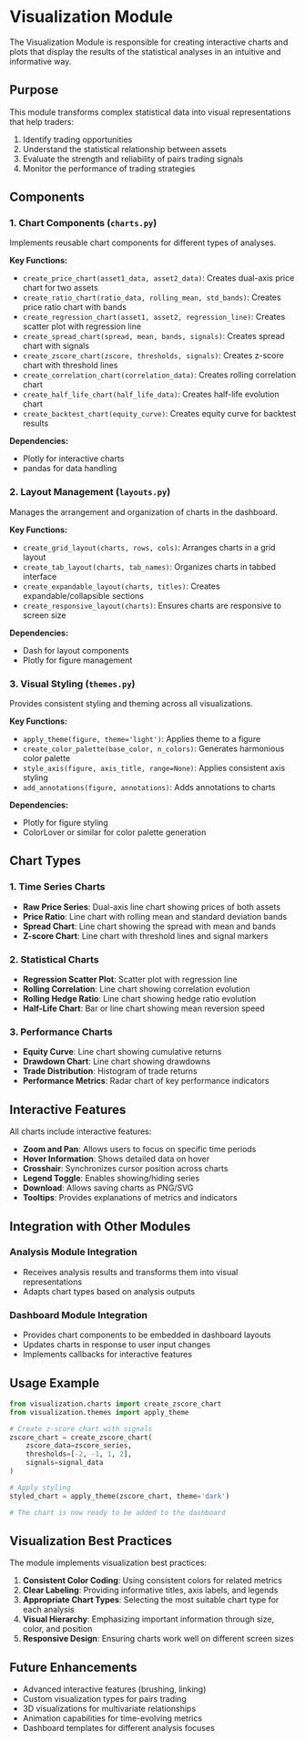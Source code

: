# Visualization Module

The Visualization Module is responsible for creating interactive charts and plots that display the results of the statistical analyses in an intuitive and informative way.

## Purpose

This module transforms complex statistical data into visual representations that help traders:
1. Identify trading opportunities
2. Understand the statistical relationship between assets
3. Evaluate the strength and reliability of pairs trading signals
4. Monitor the performance of trading strategies

## Components

### 1. Chart Components (`charts.py`)

Implements reusable chart components for different types of analyses.

**Key Functions:**
- `create_price_chart(asset1_data, asset2_data)`: Creates dual-axis price chart for two assets
- `create_ratio_chart(ratio_data, rolling_mean, std_bands)`: Creates price ratio chart with bands
- `create_regression_chart(asset1, asset2, regression_line)`: Creates scatter plot with regression line
- `create_spread_chart(spread, mean, bands, signals)`: Creates spread chart with signals
- `create_zscore_chart(zscore, thresholds, signals)`: Creates z-score chart with threshold lines
- `create_correlation_chart(correlation_data)`: Creates rolling correlation chart
- `create_half_life_chart(half_life_data)`: Creates half-life evolution chart
- `create_backtest_chart(equity_curve)`: Creates equity curve for backtest results

**Dependencies:**
- Plotly for interactive charts
- pandas for data handling

### 2. Layout Management (`layouts.py`)

Manages the arrangement and organization of charts in the dashboard.

**Key Functions:**
- `create_grid_layout(charts, rows, cols)`: Arranges charts in a grid layout
- `create_tab_layout(charts, tab_names)`: Organizes charts in tabbed interface
- `create_expandable_layout(charts, titles)`: Creates expandable/collapsible sections
- `create_responsive_layout(charts)`: Ensures charts are responsive to screen size

**Dependencies:**
- Dash for layout components
- Plotly for figure management

### 3. Visual Styling (`themes.py`)

Provides consistent styling and theming across all visualizations.

**Key Functions:**
- `apply_theme(figure, theme='light')`: Applies theme to a figure
- `create_color_palette(base_color, n_colors)`: Generates harmonious color palette
- `style_axis(figure, axis_title, range=None)`: Applies consistent axis styling
- `add_annotations(figure, annotations)`: Adds annotations to charts

**Dependencies:**
- Plotly for figure styling
- ColorLover or similar for color palette generation

## Chart Types

### 1. Time Series Charts
- **Raw Price Series**: Dual-axis line chart showing prices of both assets
- **Price Ratio**: Line chart with rolling mean and standard deviation bands
- **Spread Chart**: Line chart showing the spread with mean and bands
- **Z-score Chart**: Line chart with threshold lines and signal markers

### 2. Statistical Charts
- **Regression Scatter Plot**: Scatter plot with regression line
- **Rolling Correlation**: Line chart showing correlation evolution
- **Rolling Hedge Ratio**: Line chart showing hedge ratio evolution
- **Half-Life Chart**: Bar or line chart showing mean reversion speed

### 3. Performance Charts
- **Equity Curve**: Line chart showing cumulative returns
- **Drawdown Chart**: Line chart showing drawdowns
- **Trade Distribution**: Histogram of trade returns
- **Performance Metrics**: Radar chart of key performance indicators

## Interactive Features

All charts include interactive features:
- **Zoom and Pan**: Allows users to focus on specific time periods
- **Hover Information**: Shows detailed data on hover
- **Crosshair**: Synchronizes cursor position across charts
- **Legend Toggle**: Enables showing/hiding series
- **Download**: Allows saving charts as PNG/SVG
- **Tooltips**: Provides explanations of metrics and indicators

## Integration with Other Modules

### Analysis Module Integration
- Receives analysis results and transforms them into visual representations
- Adapts chart types based on analysis outputs

### Dashboard Module Integration
- Provides chart components to be embedded in dashboard layouts
- Updates charts in response to user input changes
- Implements callbacks for interactive features

## Usage Example

```python
from visualization.charts import create_zscore_chart
from visualization.themes import apply_theme

# Create z-score chart with signals
zscore_chart = create_zscore_chart(
    zscore_data=zscore_series,
    thresholds=[-2, -1, 1, 2],
    signals=signal_data
)

# Apply styling
styled_chart = apply_theme(zscore_chart, theme='dark')

# The chart is now ready to be added to the dashboard
```

## Visualization Best Practices

The module implements visualization best practices:
1. **Consistent Color Coding**: Using consistent colors for related metrics
2. **Clear Labeling**: Providing informative titles, axis labels, and legends
3. **Appropriate Chart Types**: Selecting the most suitable chart type for each analysis
4. **Visual Hierarchy**: Emphasizing important information through size, color, and position
5. **Responsive Design**: Ensuring charts work well on different screen sizes

## Future Enhancements

- Advanced interactive features (brushing, linking)
- Custom visualization types for pairs trading
- 3D visualizations for multivariate relationships
- Animation capabilities for time-evolving metrics
- Dashboard templates for different analysis focuses